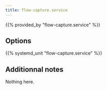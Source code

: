 ```yaml
---
title: flow-capture.service
---
```


{{% provided_by "flow-capture.service" %}}

## Options

{{% systemd_unit "flow-capture.service" %}}

## Additionnal notes

Nothing here.